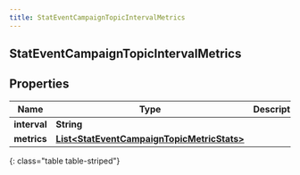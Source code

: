 ```yaml
---
title: StatEventCampaignTopicIntervalMetrics
---
```

## StatEventCampaignTopicIntervalMetrics


## Properties

| Name | Type | Description | Notes |
| ------------ | ------------- | ------------- | ------------- |
| **interval** | <!----><!---->**String**<!----> |  |  [optional] |
| **metrics** | <!----><!---->[**List&lt;StatEventCampaignTopicMetricStats&gt;**](StatEventCampaignTopicMetricStats.html)<!----> |  |  [optional] |
{: class="table table-striped"}



